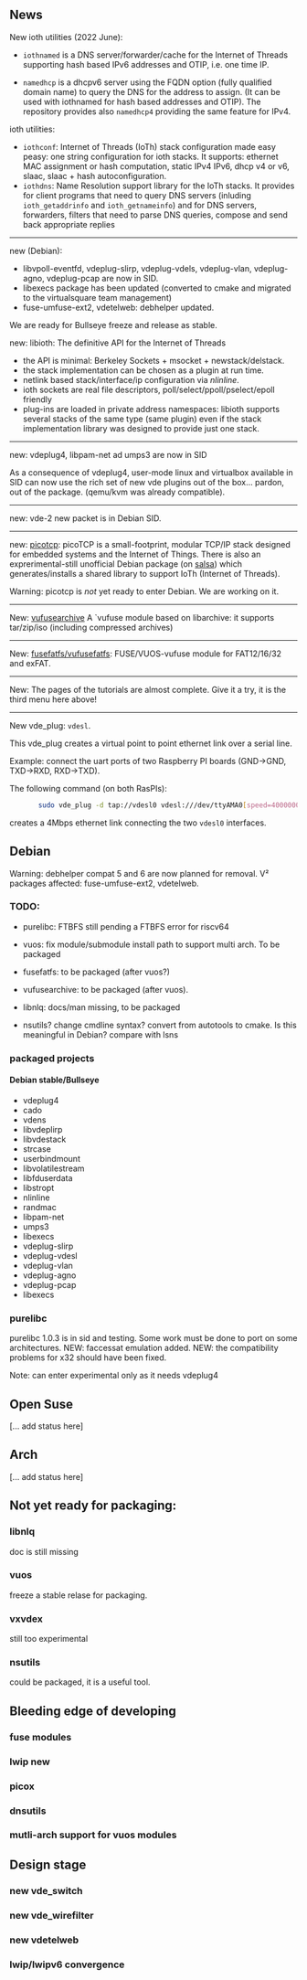## News

New ioth utilities (2022 June):

* `iothnamed` is a DNS server/forwarder/cache for the Internet of Threads supporting hash 
based IPv6 addresses and OTIP, i.e. one time IP.

* `namedhcp` is
a dhcpv6 server using the FQDN option (fully qualified domain name) to
query the DNS for the address to assign. (It can be used with iothnamed for hash based addresses and OTIP).
The repository provides also `namedhcp4` providing the same feature for IPv4.

ioth utilities:

* `iothconf`: Internet of Threads (IoTh) stack configuration made easy peasy: one string configuration for ioth stacks.
It supports: ethernet MAC assignment or hash computation, static IPv4 IPv6, dhcp v4 or v6, slaac, slaac +
hash autoconfiguration.
* `iothdns`: Name Resolution support library for the IoTh stacks.
It provides  for client programs that need to query DNS servers (inluding `ioth_getaddrinfo` and `ioth_getnameinfo`)
and for DNS servers, forwarders, filters that need to parse DNS queries, compose and send back appropriate replies

---

new (Debian): 

* libvpoll-eventfd, vdeplug-slirp, vdeplug-vdels, vdeplug-vlan, vdeplug-agno, vdeplug-pcap are now in SID.
* libexecs package has been updated (converted to cmake and migrated to the virtualsquare team management)
* fuse-umfuse-ext2, vdetelweb: debhelper updated.

We are ready for Bullseye freeze and release as stable.

new: libioth: The definitive API for the Internet of Threads

* the API is minimal: Berkeley Sockets + msocket + newstack/delstack.
* the stack implementation can be chosen as a plugin at run time.
* netlink based stack/interface/ip configuration via _nlinline_.
* ioth sockets are real file descriptors, poll/select/ppoll/pselect/epoll friendly
* plug-ins are loaded in private address namespaces: libioth supports several stacks
of the same type (same plugin) even if the stack implementation library was designed to
provide just one stack.

---

new: vdeplug4, libpam-net ad umps3 are now in SID

As a consequence of vdeplug4, user-mode linux and virtualbox available in SID
can now use the rich set of new vde plugins out of the box... pardon, out of the package.
(qemu/kvm was already compatible).

---

new: vde-2 new packet is in Debian SID.

----

new: [picotcp](https://github.com/virtualsquare/picotcp): picoTCP is a small-footprint, 
modular TCP/IP stack designed for embedded systems and the Internet of Things. 
There is also an exprerimental-still unofficial Debian package (on 
[salsa](https://salsa.debian.org/virtualsquare-team/picotcp)) which
generates/installs a shared library to support IoTh (Internet of Threads).

Warning: picotcp is *not* yet ready to enter Debian. We are working on it.

----

New: [vufusearchive](https://github.com/virtualsquare/vufusearchive)
A `vufuse module based on libarchive: it supports tar/zip/iso (including compressed archives)

----

New: [fusefatfs/vufusefatfs](https://github.com/virtualsquare/fusefatfs): 
FUSE/VUOS-vufuse module for FAT12/16/32 and exFAT.

----

New: The pages of the tutorials are almost complete. Give it a try, it is the 
third menu here above!

----

New vde\_plug: `vdesl`.

This vde\_plug creates a virtual point to point ethernet link over a serial line.

Example: connect the uart ports of two Raspberry PI boards (GND-\>GND, TXD-\>RXD, RXD-\>TXD).

The following command (on both RasPIs):
```bash
       sudo vde_plug -d tap://vdesl0 vdesl:///dev/ttyAMA0[speed=4000000]
```

creates a 4Mbps ethernet link connecting the two `vdesl0` interfaces.


## Debian

Warning: debhelper compat 5 and 6 are now planned for removal. V² packages affected:
fuse-umfuse-ext2, vdetelweb.

### TODO:
  * purelibc: FTBFS still pending a FTBFS error for riscv64

  * vuos: fix module/submodule install path to support multi arch. To be packaged
  * fusefatfs: to be packaged (after vuos?)
  * vufusearchive: to be packaged (after vuos).
  * libnlq: docs/man missing, to be packaged

  * nsutils? change cmdline syntax? convert from autotools to cmake. Is this meaningful in Debian? compare with lsns

### packaged projects 

#### Debian stable/Bullseye
  * vdeplug4
  * cado
  * vdens
  * libvdeplirp
  * libvdestack
  * strcase
  * userbindmount
  * libvolatilestream
  * libfduserdata
  * libstropt
  * nlinline
  * randmac
  * libpam-net
  * umps3
  * libexecs 
  * vdeplug-slirp
  * vdeplug-vdesl
  * vdeplug-vlan
  * vdeplug-agno
  * vdeplug-pcap
  * libexecs 

<!--
#### Debian testing/SID
-->

### purelibc
purelibc 1.0.3 is in sid and testing. Some work must be done to port on some architectures.
NEW: faccessat emulation added. NEW: the compatibility problems for x32 should have been fixed.

Note: can enter experimental only as it needs vdeplug4

## Open Suse
[... add status here]

## Arch
[... add status here]

## Not yet ready for packaging:

### libnlq
doc is still missing

### vuos
freeze a stable relase for packaging.

### vxvdex
still too experimental

### nsutils
could be packaged, it is a useful tool.

## Bleeding edge of developing

### fuse modules

### lwip new

### picox

### dnsutils

### mutli-arch support for vuos modules

## Design stage

### new vde\_switch

### new vde\_wirefilter

### new vdetelweb

### lwip/lwipv6 convergence
